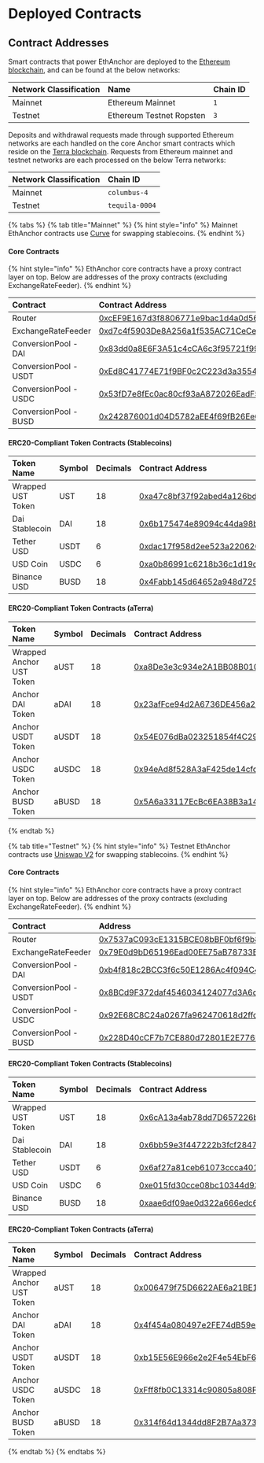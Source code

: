 # Deployed Contracts

## Contract Addresses

Smart contracts that power EthAnchor are deployed to the [Ethereum blockchain](https://ethereum.org/en/), and can be found at the below networks:

| Network Classification | Name | Chain ID |
| :--- | :--- | :--- |
| Mainnet | Ethereum Mainnet | `1` |
| Testnet | Ethereum Testnet Ropsten | `3` |

Deposits and withdrawal requests made through supported Ethereum networks are each handled on the core Anchor smart contracts which reside on the [Terra blockchain](https://www.terra.money/). Requests from Ethereum mainnet and testnet networks are each processed on the below Terra networks:

| Network Classification | Chain ID |
| :--- | :--- |
| Mainnet | `columbus-4` |
| Testnet | `tequila-0004` |

{% tabs %}
{% tab title="Mainnet" %}
{% hint style="info" %}
Mainnet EthAnchor contracts use [Curve](https://curve.fi/) for swapping stablecoins.
{% endhint %}

#### Core Contracts

{% hint style="info" %}
EthAnchor core contracts have a proxy contract layer on top. Below are addresses of the proxy contracts \(excluding ExchangeRateFeeder\).
{% endhint %}

| Contract | Contract Address |
| :--- | :--- |
| Router | [0xcEF9E167d3f8806771e9bac1d4a0d568c39a9388](https://etherscan.io/address/0xcEF9E167d3f8806771e9bac1d4a0d568c39a9388) |
| ExchangeRateFeeder | [0xd7c4f5903De8A256a1f535AC71CeCe5750d5197a](https://etherscan.io/address/0xd7c4f5903De8A256a1f535AC71CeCe5750d5197a) |
| ConversionPool - DAI | [0x83dd0a8E6F3A51c4cCA6c3f95721f9926DD9e7E7](https://etherscan.io/address/0x83dd0a8E6F3A51c4cCA6c3f95721f9926DD9e7E7) |
| ConversionPool - USDT | [0xEd8C41774E71f9BF0c2C223d3a3554F496656D16](https://etherscan.io/address/0xEd8C41774E71f9BF0c2C223d3a3554F496656D16) |
| ConversionPool - USDC | [0x53fD7e8fEc0ac80cf93aA872026EadF50cB925f3](https://etherscan.io/address/0x53fD7e8fEc0ac80cf93aA872026EadF50cB925f3) |
| ConversionPool - BUSD | [0x242876001d04D5782aEE4f69fB26Ee6264Cc1d21](https://etherscan.io/address/0x242876001d04D5782aEE4f69fB26Ee6264Cc1d21) |

#### ERC20-Compliant Token Contracts \(Stablecoins\)

| Token Name | Symbol | Decimals | Contract Address |
| :--- | :--- | :--- | :--- |
| Wrapped UST Token | UST | 18 | [0xa47c8bf37f92abed4a126bda807a7b7498661acd](https://etherscan.io/token/0xa47c8bf37f92abed4a126bda807a7b7498661acd) |
| Dai Stablecoin | DAI | 18 | [0x6b175474e89094c44da98b954eedeac495271d0f](https://etherscan.io/token/0x6b175474e89094c44da98b954eedeac495271d0f) |
| Tether USD | USDT | 6 | [0xdac17f958d2ee523a2206206994597c13d831ec7](https://etherscan.io/token/0xdac17f958d2ee523a2206206994597c13d831ec7) |
| USD Coin | USDC | 6 | [0xa0b86991c6218b36c1d19d4a2e9eb0ce3606eb48](https://etherscan.io/token/0xa0b86991c6218b36c1d19d4a2e9eb0ce3606eb48) |
| Binance USD | BUSD | 18 | [0x4Fabb145d64652a948d72533023f6E7A623C7C53](https://etherscan.io/token/0x4Fabb145d64652a948d72533023f6E7A623C7C53) |

#### ERC20-Compliant Token Contracts \(aTerra\)

| Token Name | Symbol | Decimals | Contract Address |
| :--- | :--- | :--- | :--- |
| Wrapped Anchor UST Token | aUST | 18 | [0xa8De3e3c934e2A1BB08B010104CcaBBD4D6293ab](https://etherscan.io/token/0xa8De3e3c934e2A1BB08B010104CcaBBD4D6293ab) |
| Anchor DAI Token | aDAI | 18 | [0x23afFce94d2A6736DE456a25eB8Cc96612Ca55CA](https://etherscan.io/token/0x23afFce94d2A6736DE456a25eB8Cc96612Ca55CA) |
| Anchor USDT Token | aUSDT | 18 | [0x54E076dBa023251854f4C29ea750566528734B2d](https://etherscan.io/token/0x54E076dBa023251854f4C29ea750566528734B2d) |
| Anchor USDC Token | aUSDC | 18 | [0x94eAd8f528A3aF425de14cfdDA727B218915687C](https://etherscan.io/token/0x94eAd8f528A3aF425de14cfdDA727B218915687C) |
| Anchor BUSD Token | aBUSD | 18 | [0x5A6a33117EcBc6EA38B3a140F3E20245052CC647](https://etherscan.io/token/0x5A6a33117EcBc6EA38B3a140F3E20245052CC647) |
{% endtab %}

{% tab title="Testnet" %}
{% hint style="info" %}
Testnet EthAnchor contracts use [Uniswap V2](https://app.uniswap.org/#/swap?use=V2) for swapping stablecoins.
{% endhint %}

#### Core Contracts

{% hint style="info" %}
EthAnchor core contracts have a proxy contract layer on top. Below are addresses of the proxy contracts \(excluding ExchangeRateFeeder\).
{% endhint %}

| Contract | Address |
| :--- | :--- |
| Router | [0x7537aC093cE1315BCE08bBF0bf6f9b86B7475008](https://ropsten.etherscan.io/address/0x7537aC093cE1315BCE08bBF0bf6f9b86B7475008) |
| ExchangeRateFeeder | [0x79E0d9bD65196Ead00EE75aB78733B8489E8C1fA](https://ropsten.etherscan.io/address/0x79E0d9bD65196Ead00EE75aB78733B8489E8C1fA) |
| ConversionPool - DAI | [0xb4f818c2BCC3f6c50E1286Ac4f094C4Cffd8F0CC](https://ropsten.etherscan.io/address/0xb4f818c2BCC3f6c50E1286Ac4f094C4Cffd8F0CC) |
| ConversionPool - USDT | [0x8BCd9F372daf4546034124077d3A6da3Fd552Cf4](https://ropsten.etherscan.io/address/0x8BCd9F372daf4546034124077d3A6da3Fd552Cf4) |
| ConversionPool - USDC | [0x92E68C8C24a0267fa962470618d2ffd21f9b6a95](https://ropsten.etherscan.io/address/0x92E68C8C24a0267fa962470618d2ffd21f9b6a95) |
| ConversionPool - BUSD | [0x228D40cCF7b7CE880d72801E2E776D38CA7E647D](https://ropsten.etherscan.io/address/0x228D40cCF7b7CE880d72801E2E776D38CA7E647D) |

#### ERC20-Compliant Token Contracts \(Stablecoins\)

| Token Name | Symbol | Decimals | Contract Address |
| :--- | :--- | :--- | :--- |
| Wrapped UST Token | UST | 18 | [0x6cA13a4ab78dd7D657226b155873A04DB929A3A4](https://ropsten.etherscan.io/token/0x6cA13a4ab78dd7D657226b155873A04DB929A3A4) |
| Dai Stablecoin | DAI | 18 | [0x6bb59e3f447222b3fcf2847111700723153f625a](https://ropsten.etherscan.io/token/0x6bb59e3f447222b3fcf2847111700723153f625a) |
| Tether USD | USDT | 6 | [0x6af27a81ceb61073ccca401ca6b43064f369dc02](https://ropsten.etherscan.io/token/0x6af27a81ceb61073ccca401ca6b43064f369dc02) |
| USD Coin | USDC | 6 | [0xe015fd30cce08bc10344d934bdb2292b1ec4bbbd](https://ropsten.etherscan.io/token/0xe015fd30cce08bc10344d934bdb2292b1ec4bbbd) |
| Binance USD | BUSD | 18 | [0xaae6df09ae0d322a666edc63e6a69e4b0fab6f5d](https://ropsten.etherscan.io/token/0xaae6df09ae0d322a666edc63e6a69e4b0fab6f5d) |

#### ERC20-Compliant Token Contracts \(aTerra\)

| Token Name | Symbol | Decimals | Contract Address |
| :--- | :--- | :--- | :--- |
| Wrapped Anchor UST Token | aUST | 18 | [0x006479f75D6622AE6a21BE17C7F555B94c672342](https://ropsten.etherscan.io/token/0x006479f75d6622ae6a21be17c7f555b94c672342) |
| Anchor DAI Token | aDAI | 18 | [0x4f454a080497e2FE74dB59e0B311614321D7D706](https://ropsten.etherscan.io/token/0x4f454a080497e2FE74dB59e0B311614321D7D706) |
| Anchor USDT Token | aUSDT | 18 | [0xb15E56E966e2e2F4e54EbF6f5e8159Ea4f400478](https://ropsten.etherscan.io/token/0xb15E56E966e2e2F4e54EbF6f5e8159Ea4f400478) |
| Anchor USDC Token | aUSDC | 18 | [0xFff8fb0C13314c90805a808F48c7DFF37e95Eb16](https://ropsten.etherscan.io/token/0xFff8fb0C13314c90805a808F48c7DFF37e95Eb16) |
| Anchor BUSD Token | aBUSD | 18 | [0x314f64d1344dd8F2B7Aa373BA9e285aBB0aFAB65](https://ropsten.etherscan.io/token/0x314f64d1344dd8F2B7Aa373BA9e285aBB0aFAB65) |
{% endtab %}
{% endtabs %}


